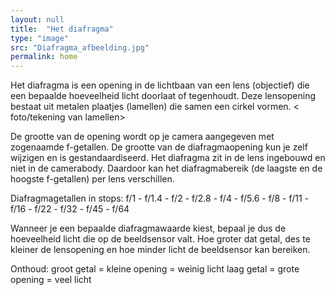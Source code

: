 ```yaml
---
layout: null
title:  "Het diafragma"
type: "image"
src: "Diafragma_afbeelding.jpg"
permalink: home
---
```


Het diafragma is een opening in de lichtbaan van een lens (objectief) die een bepaalde hoeveelheid licht doorlaat of tegenhoudt. Deze lensopening bestaat uit metalen plaatjes (lamellen) die samen een cirkel vormen. < foto/tekening van lamellen>

De grootte van de opening wordt op je camera aangegeven met zogenaamde f-getallen. De grootte van de diafragmaopening kun je zelf wijzigen en is gestandaardiseerd. Het diafragma zit in de lens ingebouwd en niet in de camerabody. Daardoor kan het diafragmabereik (de laagste en de hoogste f-getallen) per lens verschillen.

Diafragmagetallen in stops:
f/1 - f/1.4 - f/2 - f/2.8 - f/4 - f/5.6 - f/8 - f/11 - f/16 - f/22 - f/32 - f/45 - f/64

Wanneer je een bepaalde diafragmawaarde kiest, bepaal je dus de hoeveelheid licht die op de beeldsensor valt. Hoe groter dat getal, des te kleiner de lensopening en hoe minder licht de beeldsensor kan bereiken.

Onthoud:   groot getal = kleine opening = weinig licht
  laag getal = grote opening = veel licht